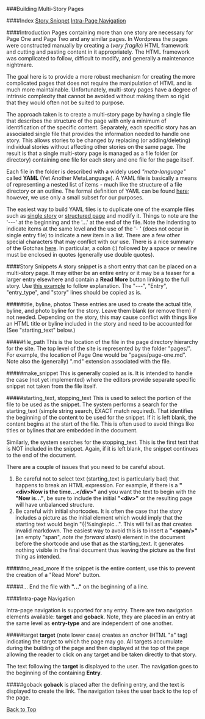 ###Building Multi-Story Pages
<a id="#top"/>

####Index
[Story Snippet](#story-snippet)
[Intra-Page Navigation](#intra-page)

####Introduction
Pages containing more than one story are necessary for Page One and Page Two and any similar pages. In
Wordpress the pages were constructed manually by creating a (*very fragile*) HTML framework and cutting
and pasting content in it appropriately.  The HTML framework was complicated to follow, difficult to 
modify, and generally a maintenance nightmare.  

The goal here is to provide a more robust mechanism for creating the more complicated pages that does not
require the manipulation of HTML and is much more maintainable.  Unfortunately, multi-story pages have a
degree of intrinsic complexity that cannot be avoided without making them so rigid that they would often
not be suited to purpose.

The approach taken is to create a multi-story page by having a single file that describes the structure of 
the page with only a minimum of identification of the specific content.  Separately, each specific story
has an associated single file that provides the information needed to handle one story.  This allows stories
to be changed by replacing (or adding/deleting) individual stories without affecting other stories on 
the same page. The result is that a single multi-story page is managed as a file folder (or directory) 
containing one file for each story and one file for the page itself.

Each file in the folder is described with a widely used *"meta-language"* called **YAML** (Yet Another 
MetaLanguage).  A YAML file is basically a means of representing a nested list of items - much like 
the structure of a file directory or an outline. The formal definition of YAML can be found [here](
https://docs.ansible.com/ansible/latest/reference_appendices/YAMLSyntax.html); however, we use only
a small subset for our purposes.

The easiest way to build YAML files is to duplicate one of the example files such as 
[single story](/admin/example_single_entry.yaml) or
[structured page](/admin/example_multi_story_page.yaml) and modify it.  Things to 
note are the '---' at the beginning and the '...' at the end of the file.  Note the indenting to indicate
items at the same level and the use of the '- ' (does not occur in single entry file) to indicate a new
item in a list. There are a few other special characters that may conflict with our use.  There is a 
nice summary of the Gotchas [here](
https://docs.ansible.com/ansible/latest/reference_appendices/YAMLSyntax.html#gotchas).  In particular, a colon (:)
followed by a space or newline must be enclosed in quotes (generally use double quotes).

####Story Snippets
<a id="#story-snippet"/>
A story snippet is a short entry that can be placed on a multi-story page.  It may either be an entire
entry or it may be a teaser for a larger entry elsewhere and contain a **Read More** button linking to
the full story.  Use [this example](/admin/example_single_entry.yaml) to follow explanation. The
"---", "Entry", "entry_type", and "story" lines should be copied as is.

#####title, byline, photos
These entries are used to create the actual title, byline, and photo byline for the story.  Leave 
them blank (or remove them) if not needed.  Depending on the story, this may cause conflict with
things like an HTML title or byline included in the story and need to be accounted for (See
"starting_text" below.)

#####file_path
This is the location of the file in the page directory hierarchy for the site.  The top level
of the site is represented by the folder "pages/".  For example, the location of Page One would
be "pages/page-one.md".  Note also the (generally) ".md" extension associated with the file.

#####make_snippet
This is generally copied as is.  It is intended to handle the case (not yet implemented) where
the editors provide  separate specific snippet not taken from the file itself.

#####starting_text, stopping_text
This is used to select the portion of the file to be used as the snippet.  The system performs
a search for the starting_text (simple string search, EXACT match required).  That identifies
the beginning of the content to be used for the snippet.  If it is left blank, the content
begins at the start of the file.  This is often used to avoid things like titles or bylines that
are embedded in the document.

Similarly, the system searches for the stopping_text.  This is the first text that is NOT included
in the snippet.  Again, if it is left blank, the snippet continues to the end of the document.

There are a couple of issues that you need to be careful about. 

1. Be careful not to select text (starting_text is particularly bad) that happens to break an HTML 
   expression.  For example, if there is a **"&lt;div>Now is the time...&lt;/div>"** and you want the text
   to begin with the **"Now is..."**, be sure to include the initial **"&lt;div>"** or the resulting page
   will have unbalanced structure.
2. Be careful with initial shortcodes.  It is often the case that the story includes a picture
   as the initial element which would imply that the starting text would begin "\{\{%singlepic...".
   This will fail as that creates invalid markdown.  The easiest way to avoid this is to insert
   a **"&lt;span/>"** (an empty "span", *note the forward slash*) element in the document before 
   the shortcode and use that
   as the starting_text.  It generates nothing visible in the final document thus leaving the
   picture as the first thing as intended.
   
#####no_read_more
If the snippet is the entire content, use this to prevent the creation of a "Read More" button.

#####...
End the file with **"..."** on the beginning of a line.

####Intra-page Navigation
<a id="#story-snippet"/>

Intra-page navigation is supported for any entry.  There are two navigation elements available: **target** and
**goback**.  Note, they are placed in an entry at the same level as **entry-type** and are independent of one 
another.

#####target
**target** (note lower case) creates an *anchor* (HTML "a" tag) indicating the target to which the page may go.  All targets
accumulate during the building of the page and then displayed at the top of the page allowing the reader to 
click on any target and be taken directly to that story.

The text following the **target** is displayed to the user.  The navigation goes to the beginning of the containing 
**Entry**. 

#####goback
**goback** is placed after the defining entry, and the text is displayed to create the link.  The navigation takes 
the user back to the top of the page.  

[Back to Top](#top)




